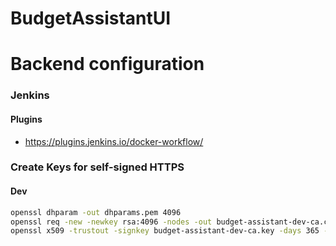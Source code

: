 # BudgetAssistantUI

# Backend configuration

### Jenkins

#### Plugins

- https://plugins.jenkins.io/docker-workflow/

### Create Keys for self-signed HTTPS

#### Dev

```bash
openssl dhparam -out dhparams.pem 4096
openssl req -new -newkey rsa:4096 -nodes -out budget-assistant-dev-ca.csr -keyout budget-assistant-dev-ca.key
openssl x509 -trustout -signkey budget-assistant-dev-ca.key -days 365 -req -in budget-assistant-dev-ca.csr -out budget-assistant-dev-ca.pem
```
